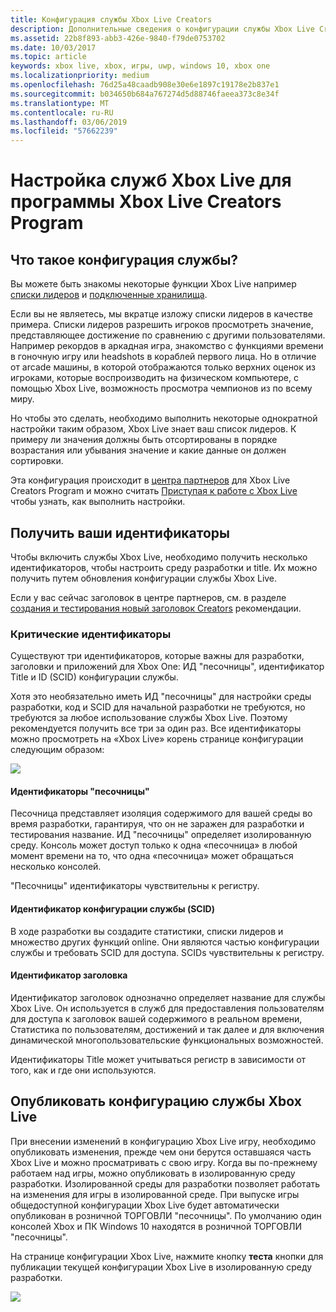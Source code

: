 ```yaml
---
title: Конфигурация службы Xbox Live Creators
description: Дополнительные сведения о конфигурации службы Xbox Live Creators Program.
ms.assetid: 22b8f893-abb3-426e-9840-f79de0753702
ms.date: 10/03/2017
ms.topic: article
keywords: xbox live, xbox, игры, uwp, windows 10, xbox one
ms.localizationpriority: medium
ms.openlocfilehash: 76d25a48caadb908e30e6e1897c19178e2b837e1
ms.sourcegitcommit: b034650b684a767274d5d88746faeea373c8e34f
ms.translationtype: MT
ms.contentlocale: ru-RU
ms.lasthandoff: 03/06/2019
ms.locfileid: "57662239"
---
```

# <a name="xbox-live-service-configuration-for-the-creators-program"></a>Настройка служб Xbox Live для программы Xbox Live Creators Program

## <a name="what-is-service-configuration"></a>Что такое конфигурация службы?

Вы можете быть знакомы некоторые функции Xbox Live например [списки лидеров](../leaderboards-and-stats-2017/leaderboards.md) и [подключенные хранилища](../storage-platform/connected-storage/connected-storage-technical-overview.md).

Если вы не являетесь, мы вкратце изложу списки лидеров в качестве примера. Списки лидеров разрешить игроков просмотреть значение, представляющее достижение по сравнению с другими пользователями. Например рекордов в аркадная игра, знакомство с функциями времени в гоночную игру или headshots в кораблей первого лица. Но в отличие от arcade машины, в которой отображаются только верхних оценок из игроками, которые воспроизводить на физическом компьютере, с помощью Xbox Live, возможность просмотра чемпионов из по всему миру.

Но чтобы это сделать, необходимо выполнить некоторые однократной настройки таким образом, Xbox Live знает ваш список лидеров. К примеру ли значения должны быть отсортированы в порядке возрастания или убывания значение и какие данные он должен сортировки.

Эта конфигурация происходит в [центра партнеров](https://partner.microsoft.com/dashboard) для Xbox Live Creators Program и можно считать [Приступая к работе с Xbox Live](get-started-with-xbox-live-creators.md) чтобы узнать, как выполнить настройки.

## <a name="get-your-ids"></a>Получить ваши идентификаторы

Чтобы включить службы Xbox Live, необходимо получить несколько идентификаторов, чтобы настроить среду разработки и title. Их можно получить путем обновления конфигурации службы Xbox Live.

Если у вас сейчас заголовок в центре партнеров, см. в разделе [создания и тестирования новый заголовок Creators](create-and-test-a-new-creators-title.md) рекомендации.

### <a name="critical-ids"></a>Критические идентификаторы

Существуют три идентификаторов, которые важны для разработки, заголовки и приложений для Xbox One: ИД "песочницы", идентификатор Title и ID (SCID) конфигурации службы.

Хотя это необязательно иметь ИД "песочницы" для настройки среды разработки, код и SCID для начальной разработки не требуются, но требуются за любое использование службы Xbox Live. Поэтому рекомендуется получить все три за один раз. Все идентификаторы можно просмотреть на «Xbox Live» корень странице конфигурации следующим образом:

![](../images/getting_started/devcenter_sandbox_id.png)

#### <a name="sandbox-ids"></a>Идентификаторы "песочницы"

Песочница представляет изоляция содержимого для вашей среды во время разработки, гарантируя, что он не заражен для разработки и тестирования название. ИД "песочницы" определяет изолированную среду. Консоль может доступ только к одна «песочница» в любой момент времени на то, что одна «песочница» может обращаться несколько консолей.

"Песочницы" идентификаторы чувствительны к регистру.

#### <a name="service-configuration-id-scid"></a>Идентификатор конфигурации службы (SCID)

В ходе разработки вы создадите статистики, списки лидеров и множество других функций online. Они являются частью конфигурации службы и требовать SCID для доступа. SCIDs чувствительны к регистру.

#### <a name="title-id"></a>Идентификатор заголовка

Идентификатор заголовок однозначно определяет название для службы Xbox Live. Он используется в служб для предоставления пользователям для доступа к заголовок вашей содержимого в реальном времени, Статистика по пользователям, достижений и так далее и для включения динамической многопользовательские функциональных возможностей.

Идентификаторы Title может учитываться регистр в зависимости от того, как и где они используются.

## <a name="publish-your-xbox-live-service-configuration"></a>Опубликовать конфигурацию службы Xbox Live

При внесении изменений в конфигурацию Xbox Live игру, необходимо опубликовать изменения, прежде чем они берутся оставшаяся часть Xbox Live и можно просматривать с свою игру. Когда вы по-прежнему работаем над игры, можно опубликовать в изолированную среду разработки. Изолированной среды для разработки позволяет работать на изменения для игры в изолированной среде. При выпуске игры общедоступной конфигурации Xbox Live будет автоматически опубликован в розничной ТОРГОВЛИ "песочницы".
По умолчанию один консолей Xbox и ПК Windows 10 находятся в розничной ТОРГОВЛИ "песочницы".

На странице конфигурации Xbox Live, нажмите кнопку **теста** кнопки для публикации текущей конфигурации Xbox Live в изолированную среду разработки.

![](../images/creators_udc/creators_udc_xboxlive_config_test.png)